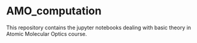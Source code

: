 # AMO_computation

This repository contains the jupyter notebooks dealing with basic theory in Atomic Molecular Optics course.
